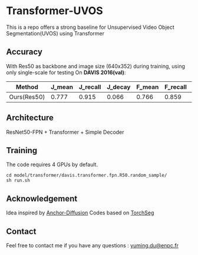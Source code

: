 # Transformer-UVOS
This is a repo offers a strong baseline for Unsupervised Video Object Segmentation(UVOS) using Transformer

## Accuracy
With Res50 as backbone and image size (640x352) during training, using only single-scale for testing
On **DAVIS 2016(val)**:

Method | J_mean | J_recall | J_decay | F_mean | F_recall | F_decay
-- | -- | -- | -- | -- | -- | -- 
Ours(Res50) | 0.777 | 0.915 | 0.066 | 0.766 | 0.859 | 0.043

## Architecture
ResNet50-FPN + Transformer + Simple Decoder

## Training
The code requires 4 GPUs by default.
```
cd model/transformer/davis.transformer.fpn.R50.random_sample/
sh run.sh
```

## Acknowledgement 
Idea inspired by [Anchor-Diffusion](https://arxiv.org/abs/1910.10895)
Codes based on [TorchSeg](https://github.com/ycszen/TorchSeg)

## Contact
Feel free to contact me if you have any questions : yuming.du@enpc.fr
